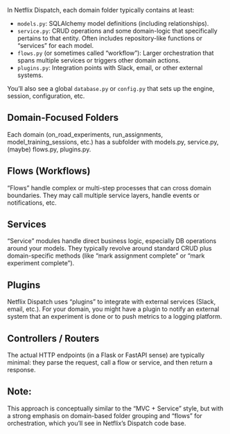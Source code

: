 In Netflix Dispatch, each domain folder typically contains at least:

- `models.py`: SQLAlchemy model definitions (including relationships).
- `service.py`: CRUD operations and some domain-logic that specifically pertains to that entity. Often includes repository-like functions or “services” for each model.
- `flows.py` (or sometimes called “workflow”): Larger orchestration that spans multiple services or triggers other domain actions.
- `plugins.py`: Integration points with Slack, email, or other external systems.

You’ll also see a global `database.py` or `config.py` that sets up the engine, session, configuration, etc.

## Domain-Focused Folders

Each domain (on_road_experiments, run_assignments, model_training_sessions, etc.) has a subfolder with models.py, service.py, (maybe) flows.py, plugins.py.

## Flows (Workflows)

“Flows” handle complex or multi-step processes that can cross domain boundaries. They may call multiple service layers, handle events or notifications, etc.

## Services

“Service” modules handle direct business logic, especially DB operations around your models. They typically revolve around standard CRUD plus domain-specific methods (like “mark assignment complete” or “mark experiment complete”).

## Plugins

Netflix Dispatch uses “plugins” to integrate with external services (Slack, email, etc.). For your domain, you might have a plugin to notify an external system that an experiment is done or to push metrics to a logging platform.

## Controllers / Routers

The actual HTTP endpoints (in a Flask or FastAPI sense) are typically minimal: they parse the request, call a flow or service, and then return a response.

## Note:

This approach is conceptually similar to the “MVC + Service” style, but with a strong emphasis on domain-based folder grouping and “flows” for orchestration, which you’ll see in Netflix’s Dispatch code base.
